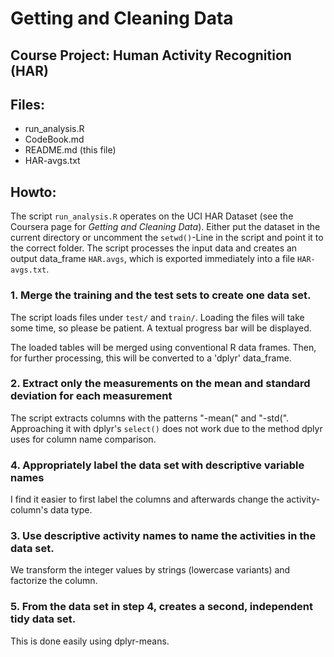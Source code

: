 Getting and Cleaning Data
=========================

Course Project: Human Activity Recognition (HAR)
------------------------------------------------

Files:
------

* run_analysis.R
* CodeBook.md
* README.md (this file)
* HAR-avgs.txt

Howto:
------

The script `run_analysis.R` operates on the UCI HAR Dataset
(see the Coursera page for *Getting and Cleaning Data*).
Either put the dataset in the current directory or uncomment
the `setwd()`-Line in the script and point it to the correct folder.
The script processes the input data and creates an output data_frame
`HAR.avgs`, which is exported immediately into a file 
`HAR-avgs.txt`.

### 1. Merge the training and the test sets to create one data set.

The script loads files under `test/` and `train/`.  Loading the files
will take some time, so please be patient. A textual progress bar
will be displayed.

The loaded tables will be merged using conventional R data frames.
Then, for further processing, this will be converted to a
'dplyr' data_frame.

### 2. Extract only the measurements on the mean and standard deviation for each measurement

The script extracts columns with the patterns "-mean(" and "-std(".
Approaching it with dplyr's `select()` does not work due to the method
dplyr uses for column name comparison.

### 4. Appropriately label the data set with descriptive variable names 

I find it easier to first label the columns and afterwards change the
activity-column's data type.

### 3. Use descriptive activity names to name the activities in the data set.

We transform the integer values by strings (lowercase variants) and
factorize the column.

### 5. From the data set in step 4, creates a second, independent tidy data set.

This is done easily using dplyr-means.
